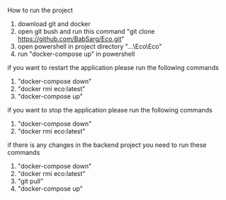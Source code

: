 How to run the project 

1. download git and docker 
2. open git bush and run this command "git clone https://github.com/BabSarg/Eco.git"
3. open powershell in project directory "...\Eco\Eco" 
4. run "docker-compose up" in powershell

if you want to restart the application please run the following commands

1. "docker-compose down"
2. "docker rmi eco:latest"
3. "docker-compose up"

if you want to stop the application please run the following commands

1. "docker-compose down"
2. "docker rmi eco:latest"

if there is any changes in the backend project you need to run these commands

1. "docker-compose down"
2. "docker rmi eco:latest"
3. "git pull"
4. "docker-compose up"
